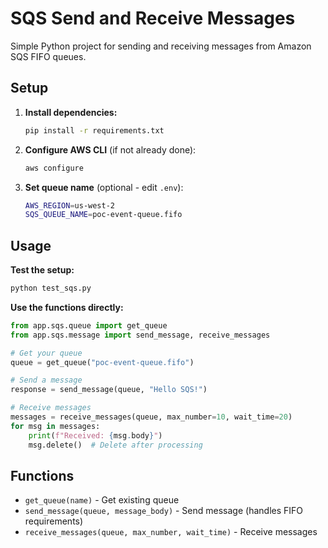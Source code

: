 # SQS Send and Receive Messages

Simple Python project for sending and receiving messages from Amazon SQS FIFO queues.

## Setup

1. **Install dependencies:**
   ```bash
   pip install -r requirements.txt
   ```

2. **Configure AWS CLI** (if not already done):
   ```bash
   aws configure
   ```

3. **Set queue name** (optional - edit `.env`):
   ```bash
   AWS_REGION=us-west-2
   SQS_QUEUE_NAME=poc-event-queue.fifo
   ```

## Usage

**Test the setup:**
```bash
python test_sqs.py
```

**Use the functions directly:**
```python
from app.sqs.queue import get_queue
from app.sqs.message import send_message, receive_messages

# Get your queue
queue = get_queue("poc-event-queue.fifo")

# Send a message
response = send_message(queue, "Hello SQS!")

# Receive messages
messages = receive_messages(queue, max_number=10, wait_time=20)
for msg in messages:
    print(f"Received: {msg.body}")
    msg.delete()  # Delete after processing
```

## Functions

- `get_queue(name)` - Get existing queue
- `send_message(queue, message_body)` - Send message (handles FIFO requirements)
- `receive_messages(queue, max_number, wait_time)` - Receive messages
